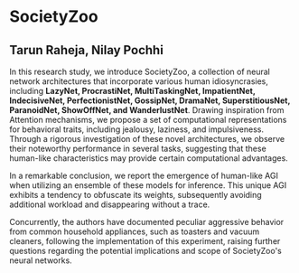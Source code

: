 # SocietyZoo

## Tarun Raheja, Nilay Pochhi

In this research study, we introduce SocietyZoo, a collection of neural network architectures that incorporate various human idiosyncrasies, including **LazyNet, ProcrastiNet, MultiTaskingNet, ImpatientNet, IndecisiveNet, PerfectionistNet, GossipNet, DramaNet, SuperstitiousNet, ParanoidNet, ShowOffNet, and WanderlustNet**. Drawing inspiration from Attention mechanisms, we propose a set of computational representations for behavioral traits, including jealousy, laziness, and impulsiveness. Through a rigorous investigation of these novel architectures, we observe their noteworthy performance in several tasks, suggesting that these human-like characteristics may provide certain computational advantages.

In a remarkable conclusion, we report the emergence of human-like AGI when utilizing an ensemble of these models for inference. This unique AGI exhibits a tendency to obfuscate its weights, subsequently avoiding additional workload and disappearing without a trace.

Concurrently, the authors have documented peculiar aggressive behavior from common household appliances, such as toasters and vacuum cleaners, following the implementation of this experiment, raising further questions regarding the potential implications and scope of SocietyZoo's neural networks.
